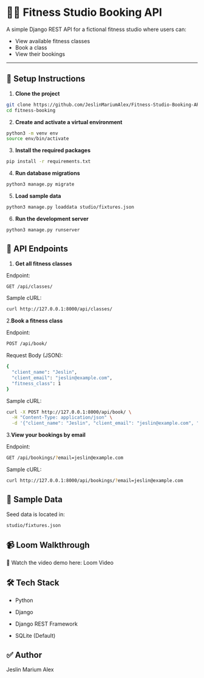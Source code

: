 # 🧘‍♀️ Fitness Studio Booking API

A simple Django REST API for a fictional fitness studio where users can:
- View available fitness classes
- Book a class
- View their bookings

---


## 🔧 Setup Instructions

1. **Clone the project**

```bash
git clone https://github.com/JeslinMariumAlex/Fitness-Studio-Booking-API.git
cd fitness-booking
```

 2. **Create and activate a virtual environment**

```bash
python3 -m venv env
source env/bin/activate
```

3. **Install the required packages**

```bash
pip install -r requirements.txt
```

4. **Run database migrations**

```bash
python3 manage.py migrate
```

5. **Load sample data**

```bash
python3 manage.py loaddata studio/fixtures.json
```

6. **Run the development server**

```bash 
python3 manage.py runserver 
```


## 🔌 API Endpoints

1. **Get all fitness classes**

Endpoint:
```bash 
GET /api/classes/
```
Sample cURL:
```bash 
curl http://127.0.0.1:8000/api/classes/
```


2.**Book a fitness class**

Endpoint:
```bash 
POST /api/book/
```
Request Body (JSON):
```bash 
{
  "client_name": "Jeslin",
  "client_email": "jeslin@example.com",
  "fitness_class": 1
}
```
Sample cURL:
```bash 
curl -X POST http://127.0.0.1:8000/api/book/ \
  -H "Content-Type: application/json" \
  -d '{"client_name": "Jeslin", "client_email": "jeslin@example.com", "fitness_class": 1}'
```

3.**View your bookings by email**

Endpoint:
```bash 
GET /api/bookings/?email=jeslin@example.com
```
Sample cURL:
```bash 
curl http://127.0.0.1:8000/api/bookings/?email=jeslin@example.com
```

## 📝 Sample Data

Seed data is located in:
```bash 
studio/fixtures.json
```


## 📹 Loom Walkthrough 
🎥 Watch the video demo here: Loom Video


## 🛠 Tech Stack

- Python

- Django

- Django REST Framework

- SQLite (Default)


## ✅ Author

Jeslin Marium Alex








